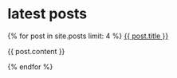 # latest posts

{% for post in site.posts limit: 4  %}
<a href="{{ post.url }}">{{ post.title }}</a>

{{ post.content }}

{% endfor %}